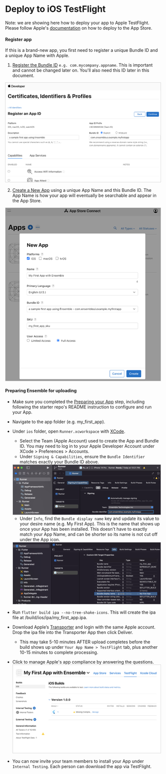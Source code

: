 # Deploy to iOS TestFlight
Note: we are showing here how to deploy your app to Apple TestFlight. Please follow Apple's [documentation](https://developer.apple.com/app-store/submitting/) on how to deploy to the App Store. 
#### Register app
If this is a brand-new app, you first need to register a unique Bundle ID and a unique App Name with Apple.
1. [Register the Bundle ID](https://developer.apple.com/account/resources/identifiers/bundleId/add/bundle) `e.g. com.mycompany.appname`. This is important and cannot be changed later on. You'll also need this ID later in this document.

<img src="/images/deploy_ios_0.png" alt="Add Bundle ID" style="border: solid 1px lightgrey" />

2. [Create a New App](https://appstoreconnect.apple.com/apps) using a unique App Name and this Bundle ID. The App Name is how your app will eventually be searchable and appear in the App Store. 

<img src="/images/deploy_ios_1.png" alt="Add App" style="border: solid 1px lightgrey" />

#### Preparing Ensemble for uploading
* Make sure you completed the [Preparing your App](/deploy/1-prepare-app.md) step, including following the starter repo's README instruction to configure and run your App.
* Navigate to the app folder (e.g. my_first_app).
* Under `ios` folder, open `Runner.xcworkspace` with [XCode](https://developer.apple.com/xcode/).
  * Select the Team (Apple Account) used to create the App and Bundle ID. You may need to log in to your Apple Developer Account under XCode > Preferences > Accounts.
  * Under `Signing & Capabilities`, ensure the `Bundle Identifier` matches exactly your Bundle ID above.
  <img src="/images/deploy_ios_2.png" alt="Update App configs" style="border: solid 1px lightgrey" />

  * Under `Info`, find the `Bundle display name` key and update its value to your desire name (e.g. My First App). This is the name that shows up once your App has been installed. This doesn't have to exactly match your App Name, and can be shorter so its name is not cut off under the App icon.
  <img src="/images/deploy_ios_3.png" alt="Add App" style="border: solid 1px lightgrey" />

* Run `flutter build ipa --no-tree-shake-icons`. This will create the ipa file at /build/ios/ipa/my_first_app.ipa.
* Download Apple’s [Transporter](https://apps.apple.com/us/app/transporter/id1450874784?mt=12) and login with the same Apple account. Drop the ipa file into the Transporter App then click Deliver.
  * This may take 5-10 minutes AFTER upload completes before the build shows up under `Your App Name > TestFlight` tab, plus another 10-15 minutes to complete processing.
* Click to manage Apple's app compliance by answering the questions.
  <img src="/images/deploy_ios_4.png" alt="Update App configs" style="border: solid 1px lightgrey" />
* You can now invite your team members to install your App under `Internal Testing`. Each person can download the app via TestFlight. 

